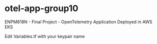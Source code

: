 # otel-app-group10
ENPM818N - Final Project - OpenTelemetry Application Deployed in AWS EKS <br>

Edit Variables.tf with your keypair name
